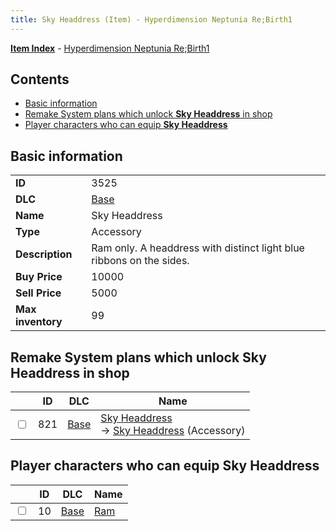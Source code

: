 ```yaml
---
title: Sky Headdress (Item) - Hyperdimension Neptunia Re;Birth1
---
```


[**Item Index**](/neptunia/rb1/item/index.html) - [Hyperdimension Neptunia Re;Birth1](/neptunia/rb1)

## Contents

- [Basic information](#basic-information)
- [Remake System plans which unlock **Sky Headdress** in shop](#remake-system-plans-which-unlock-sky-headdress-in-shop)
- [Player characters who can equip **Sky Headdress**](#player-characters-who-can-equip-sky-headdress)
## Basic information

|   |   |
| -- | -- |
| **ID** | 3525 |
| **DLC** | [Base](/neptunia/rb1/dlc/1-base.html) |
| **Name** | Sky Headdress |
| **Type** | Accessory |
| **Description** | Ram only. A headdress with distinct light blue ribbons on the sides. |
| **Buy Price** | 10000 |
| **Sell Price** | 5000 |
| **Max inventory** | 99 |


## Remake System plans which unlock **Sky Headdress** in shop

|    | ID | DLC | Name |
| -- | -- | --- | ---- |
| <input type="checkbox" id="rb1-remake-1-821" class="trackbox" /> | 821 | [Base](/neptunia/rb1/dlc/1-base.html) | [Sky Headdress](/neptunia/rb1/remake/1-821-sky-headdress.html)<br /> → [Sky Headdress](/neptunia/rb1/item/1-3525-sky-headdress.html) (Accessory) |


## Player characters who can equip **Sky Headdress**

|    | ID | DLC | Name |
| -- | -- | --- | ---- |
| <input type="checkbox" id="rb1-player-1-10" class="trackbox" /> | 10 | [Base](/neptunia/rb1/dlc/1-base.html) | [Ram](/neptunia/rb1/player/1-10-ram.html) |
